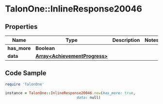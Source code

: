 # TalonOne::InlineResponse20046

## Properties

Name | Type | Description | Notes
------------ | ------------- | ------------- | -------------
**has_more** | **Boolean** |  | 
**data** | [**Array&lt;AchievementProgress&gt;**](AchievementProgress.md) |  | 

## Code Sample

```ruby
require 'TalonOne'

instance = TalonOne::InlineResponse20046.new(has_more: true,
                                 data: null)
```


